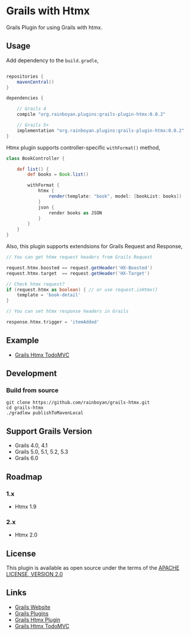 # Grails with Htmx

Grails Plugin for using Grails with htmx.


## Usage

Add dependency to the `build.gradle`,

```gradle

repositories {
    mavenCentral()
}

dependencies {

    // Grails 4
    compile "org.rainboyan.plugins:grails-plugin-htmx:0.0.2"

    // Grails 5+
    implementation "org.rainboyan.plugins:grails-plugin-htmx:0.0.2"
}
```

Htmx plugin supports controller-specific `withFormat()` method,

```groovy
class BookController {

    def list() {
        def books = Book.list()

        withFormat {
            htmx {
                render(template: "book", model: [bookList: books])
            }
            json {
                render books as JSON
            }
        }
    }
}
```

Also, this plugin supports extendsions for Grails Request and Response,

```groovy
// You can get htmx request headers from Grails Request

request.htmx.boosted == request.getHeader('HX-Boosted')
request.htmx.target  == request.getHeader('HX-Target')

// Check htmx request?
if (request.htmx as boolean) { // or use request.isHtmx()
    template = 'book-detail'
}

// You can set htmx response headers in Grails

response.htmx.trigger = 'itemAdded'

```

## Example

* [Grails Htmx TodoMVC](https://github.com/rainboyan/grails-htmx-todomvc)

## Development

### Build from source

```
git clone https://github.com/rainboyan/grails-htmx.git
cd grails-htmx
./gradlew publishToMavenLocal
```

## Support Grails Version

* Grails 4.0, 4.1
* Grails 5.0, 5.1, 5.2, 5.3
* Grails 6.0

## Roadmap

### 1.x

* Htmx 1.9

### 2.x

* Htmx 2.0

## License

This plugin is available as open source under the terms of the [APACHE LICENSE, VERSION 2.0](http://apache.org/Licenses/LICENSE-2.0)

## Links

- [Grails Website](https://grails.org)
- [Grails Plugins](https://docs.grails.org/4.0.0/guide/plugins.html)
- [Grails Htmx Plugin](https://github.com/rainboyan/grails-htmx)
- [Grails Htmx TodoMVC](https://github.com/rainboyan/grails-htmx-todomvc)
